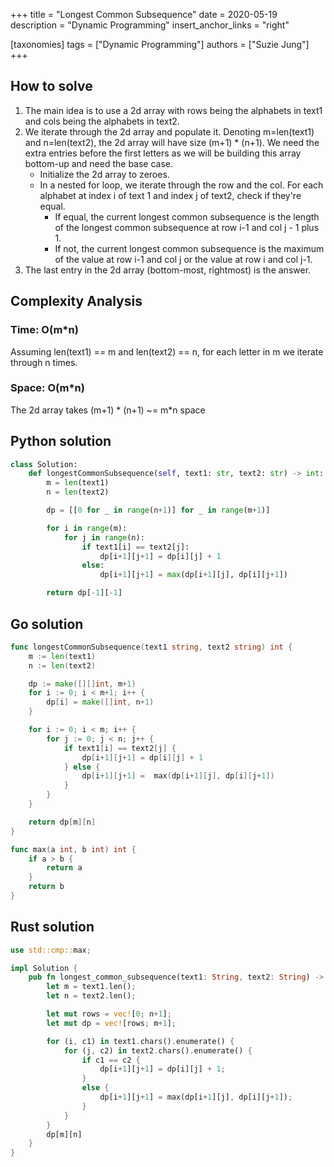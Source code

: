 +++
title = "Longest Common Subsequence"
date = 2020-05-19
description = "Dynamic Programming"
insert_anchor_links = "right"

[taxonomies]
tags = ["Dynamic Programming"]
authors = ["Suzie Jung"]
+++

## How to solve

1. The main idea is to use a 2d array with rows being the alphabets in text1 and cols being the alphabets in text2.
2. We iterate through the 2d array and populate it. Denoting m=len(text1) and n=len(text2), the 2d array will have size (m+1) * (n+1). We need the extra entries before the first letters as we will be building this array bottom-up and need the base case.
    * Initialize the 2d array to zeroes.
    * In a nested for loop, we iterate through the row and the col. For each alphabet at index i of text 1 and index j of text2, check if they're equal.
        * If equal, the current longest common subsequence is the length of the longest common subsequence at row i-1 and col j - 1 plus 1.
        * If not, the current longest common subsequence is the maximum of the value at row i-1 and col j or the value at row i and col j-1.
3. The last entry in the 2d array (bottom-most, rightmost) is the answer.

## Complexity Analysis

### Time: O(m*n)

Assuming len(text1) == m and len(text2) == n, for each letter in m we iterate through n times.

### Space: O(m*n)

The 2d array takes (m+1) \* (n+1) ~= m*n space

## Python solution

```python
class Solution:
    def longestCommonSubsequence(self, text1: str, text2: str) -> int:
        m = len(text1)
        n = len(text2)

        dp = [[0 for _ in range(n+1)] for _ in range(m+1)]

        for i in range(m):
            for j in range(n):
                if text1[i] == text2[j]:
                    dp[i+1][j+1] = dp[i][j] + 1
                else:
                    dp[i+1][j+1] = max(dp[i+1][j], dp[i][j+1])

        return dp[-1][-1]
```

## Go solution

```go
func longestCommonSubsequence(text1 string, text2 string) int {
    m := len(text1)
    n := len(text2)

    dp := make([][]int, m+1)
    for i := 0; i < m+1; i++ {
        dp[i] = make([]int, n+1)
    }

    for i := 0; i < m; i++ {
        for j := 0; j < n; j++ {
            if text1[i] == text2[j] {
                dp[i+1][j+1] = dp[i][j] + 1
            } else {
                dp[i+1][j+1] =  max(dp[i+1][j], dp[i][j+1])
            }
        }
    }

    return dp[m][n]
}

func max(a int, b int) int {
    if a > b {
        return a
    }
    return b
}
```

## Rust solution

```rust
use std::cmp::max;

impl Solution {
    pub fn longest_common_subsequence(text1: String, text2: String) -> i32 {
        let m = text1.len();
        let n = text2.len();

        let mut rows = vec![0; n+1];
        let mut dp = vec![rows; m+1];

        for (i, c1) in text1.chars().enumerate() {
            for (j, c2) in text2.chars().enumerate() {
                if c1 == c2 {
                    dp[i+1][j+1] = dp[i][j] + 1;
                }
                else {
                    dp[i+1][j+1] = max(dp[i+1][j], dp[i][j+1]);
                }
            }
        }
        dp[m][n]
    }
}
```
